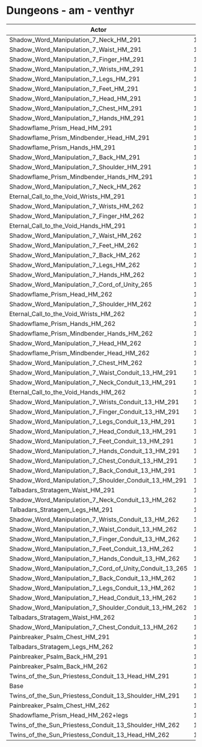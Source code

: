 # Dungeons - am - venthyr
| Actor | DPS | Increase |
|---|:---:|:---:|
|Shadow_Word_Manipulation_7_Neck_HM_291|13927|8.07%|
|Shadow_Word_Manipulation_7_Waist_HM_291|13919|8.01%|
|Shadow_Word_Manipulation_7_Finger_HM_291|13892|7.80%|
|Shadow_Word_Manipulation_7_Wrists_HM_291|13890|7.78%|
|Shadow_Word_Manipulation_7_Legs_HM_291|13877|7.68%|
|Shadow_Word_Manipulation_7_Feet_HM_291|13855|7.51%|
|Shadow_Word_Manipulation_7_Head_HM_291|13852|7.49%|
|Shadow_Word_Manipulation_7_Chest_HM_291|13835|7.36%|
|Shadow_Word_Manipulation_7_Hands_HM_291|13835|7.36%|
|Shadowflame_Prism_Head_HM_291|13817|7.22%|
|Shadowflame_Prism_Mindbender_Head_HM_291|13816|7.21%|
|Shadowflame_Prism_Hands_HM_291|13808|7.15%|
|Shadow_Word_Manipulation_7_Back_HM_291|13799|7.08%|
|Shadow_Word_Manipulation_7_Shoulder_HM_291|13798|7.07%|
|Shadowflame_Prism_Mindbender_Hands_HM_291|13780|6.93%|
|Shadow_Word_Manipulation_7_Neck_HM_262|13773|6.88%|
|Eternal_Call_to_the_Void_Wrists_HM_291|13757|6.75%|
|Shadow_Word_Manipulation_7_Wrists_HM_262|13729|6.53%|
|Shadow_Word_Manipulation_7_Finger_HM_262|13716|6.43%|
|Eternal_Call_to_the_Void_Hands_HM_291|13714|6.42%|
|Shadow_Word_Manipulation_7_Waist_HM_262|13711|6.39%|
|Shadow_Word_Manipulation_7_Feet_HM_262|13662|6.01%|
|Shadow_Word_Manipulation_7_Back_HM_262|13646|5.89%|
|Shadow_Word_Manipulation_7_Legs_HM_262|13637|5.82%|
|Shadow_Word_Manipulation_7_Hands_HM_262|13634|5.80%|
|Shadow_Word_Manipulation_7_Cord_of_Unity_265|13626|5.73%|
|Shadowflame_Prism_Head_HM_262|13608|5.59%|
|Shadow_Word_Manipulation_7_Shoulder_HM_262|13604|5.56%|
|Eternal_Call_to_the_Void_Wrists_HM_262|13585|5.42%|
|Shadowflame_Prism_Hands_HM_262|13577|5.35%|
|Shadowflame_Prism_Mindbender_Hands_HM_262|13575|5.34%|
|Shadow_Word_Manipulation_7_Head_HM_262|13569|5.29%|
|Shadowflame_Prism_Mindbender_Head_HM_262|13564|5.25%|
|Shadow_Word_Manipulation_7_Chest_HM_262|13552|5.16%|
|Shadow_Word_Manipulation_7_Waist_Conduit_13_HM_291|13550|5.14%|
|Shadow_Word_Manipulation_7_Neck_Conduit_13_HM_291|13544|5.10%|
|Eternal_Call_to_the_Void_Hands_HM_262|13517|4.89%|
|Shadow_Word_Manipulation_7_Wrists_Conduit_13_HM_291|13515|4.87%|
|Shadow_Word_Manipulation_7_Finger_Conduit_13_HM_291|13503|4.78%|
|Shadow_Word_Manipulation_7_Legs_Conduit_13_HM_291|13500|4.76%|
|Shadow_Word_Manipulation_7_Head_Conduit_13_HM_291|13499|4.75%|
|Shadow_Word_Manipulation_7_Feet_Conduit_13_HM_291|13479|4.59%|
|Shadow_Word_Manipulation_7_Hands_Conduit_13_HM_291|13473|4.55%|
|Shadow_Word_Manipulation_7_Chest_Conduit_13_HM_291|13461|4.45%|
|Shadow_Word_Manipulation_7_Back_Conduit_13_HM_291|13423|4.16%|
|Shadow_Word_Manipulation_7_Shoulder_Conduit_13_HM_291|13418|4.12%|
|Talbadars_Stratagem_Waist_HM_291|13405|4.02%|
|Shadow_Word_Manipulation_7_Neck_Conduit_13_HM_262|13392|3.92%|
|Talbadars_Stratagem_Legs_HM_291|13369|3.74%|
|Shadow_Word_Manipulation_7_Wrists_Conduit_13_HM_262|13355|3.63%|
|Shadow_Word_Manipulation_7_Waist_Conduit_13_HM_262|13349|3.59%|
|Shadow_Word_Manipulation_7_Finger_Conduit_13_HM_262|13339|3.51%|
|Shadow_Word_Manipulation_7_Feet_Conduit_13_HM_262|13281|3.06%|
|Shadow_Word_Manipulation_7_Hands_Conduit_13_HM_262|13277|3.03%|
|Shadow_Word_Manipulation_7_Cord_of_Unity_Conduit_13_265|13270|2.97%|
|Shadow_Word_Manipulation_7_Back_Conduit_13_HM_262|13262|2.91%|
|Shadow_Word_Manipulation_7_Legs_Conduit_13_HM_262|13231|2.67%|
|Shadow_Word_Manipulation_7_Head_Conduit_13_HM_262|13213|2.53%|
|Shadow_Word_Manipulation_7_Shoulder_Conduit_13_HM_262|13213|2.53%|
|Talbadars_Stratagem_Waist_HM_262|13206|2.48%|
|Shadow_Word_Manipulation_7_Chest_Conduit_13_HM_262|13194|2.38%|
|Painbreaker_Psalm_Chest_HM_291|13121|1.82%|
|Talbadars_Stratagem_Legs_HM_262|13117|1.78%|
|Painbreaker_Psalm_Back_HM_291|13112|1.75%|
|Painbreaker_Psalm_Back_HM_262|12970|0.64%|
|Twins_of_the_Sun_Priestess_Conduit_13_Head_HM_291|12906|0.15%|
|Base|12887|0.00%|
|Twins_of_the_Sun_Priestess_Conduit_13_Shoulder_HM_291|12875|-0.09%|
|Painbreaker_Psalm_Chest_HM_262|12861|-0.20%|
|Shadowflame_Prism_Head_HM_262+legs|12818|-0.54%|
|Twins_of_the_Sun_Priestess_Conduit_13_Shoulder_HM_262|12697|-1.47%|
|Twins_of_the_Sun_Priestess_Conduit_13_Head_HM_262|12623|-2.05%|

